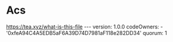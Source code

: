 # Acs
https://tea.xyz/what-is-this-file --- version: 1.0.0 codeOwners:   - '0xfeA94C4A5EDB5aF6A39D74D7981aF118e282DD34' quorum: 1
